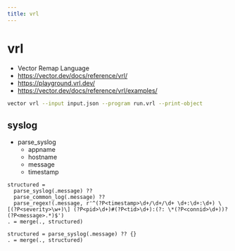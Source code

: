 ```yaml
---
title: vrl
---
```


# vrl

- Vector Remap Language
- https://vector.dev/docs/reference/vrl/
- https://playground.vrl.dev/
- https://vector.dev/docs/reference/vrl/examples/

```bash
vector vrl --input input.json --program run.vrl --print-object
```

## syslog

- parse_syslog
  - appname
  - hostname
  - message
  - timestamp

```vrl
structured =
  parse_syslog(.message) ??
  parse_common_log(.message) ??
  parse_regex!(.message, r'^(?P<timestamp>\d+/\d+/\d+ \d+:\d+:\d+) \[(?P<severity>\w+)\] (?P<pid>\d+)#(?P<tid>\d+):(?: \*(?P<connid>\d+))? (?P<message>.*)$')
. = merge(., structured)
```

```vrl
structured = parse_syslog(.message) ?? {}
. = merge(., structured)
```
